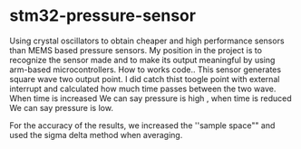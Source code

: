 # stm32-pressure-sensor
Using crystal oscillators to obtain cheaper and high performance sensors than MEMS based pressure sensors.
My position in the project is to recognize the sensor made and to make its output meaningful by using arm-based microcontrollers.
How to works code..
This sensor generates square wave two output point. I did catch thist toogle point with external interrupt and calculated how much time passes between the two wave.
When time is increased We can say pressure is high , when time is reduced We can say pressure is low.

For the accuracy of the results, we increased the ''sample space"" and used the sigma delta method when averaging.
